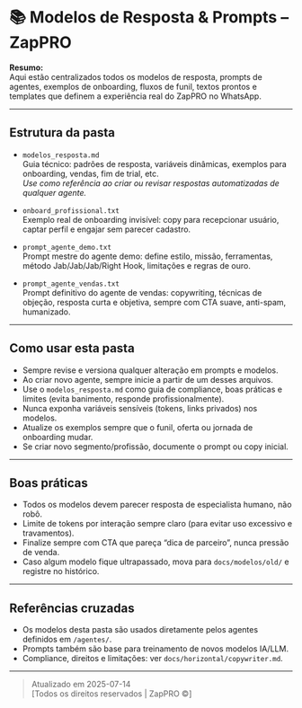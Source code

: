 # 📚 Modelos de Resposta & Prompts – ZapPRO

**Resumo:**  
Aqui estão centralizados todos os modelos de resposta, prompts de agentes, exemplos de onboarding, fluxos de funil, textos prontos e templates que definem a experiência real do ZapPRO no WhatsApp.

---

## **Estrutura da pasta**

- `modelos_resposta.md`  
  Guia técnico: padrões de resposta, variáveis dinâmicas, exemplos para onboarding, vendas, fim de trial, etc.  
  *Use como referência ao criar ou revisar respostas automatizadas de qualquer agente.*

- `onboard_profissional.txt`  
  Exemplo real de onboarding invisível: copy para recepcionar usuário, captar perfil e engajar sem parecer cadastro.

- `prompt_agente_demo.txt`  
  Prompt mestre do agente demo: define estilo, missão, ferramentas, método Jab/Jab/Jab/Right Hook, limitações e regras de ouro.

- `prompt_agente_vendas.txt`  
  Prompt definitivo do agente de vendas: copywriting, técnicas de objeção, resposta curta e objetiva, sempre com CTA suave, anti-spam, humanizado.

---

## **Como usar esta pasta**

- Sempre revise e versiona qualquer alteração em prompts e modelos.
- Ao criar novo agente, sempre inicie a partir de um desses arquivos.
- Use o `modelos_resposta.md` como guia de compliance, boas práticas e limites (evita banimento, responde profissionalmente).
- Nunca exponha variáveis sensíveis (tokens, links privados) nos modelos.
- Atualize os exemplos sempre que o funil, oferta ou jornada de onboarding mudar.
- Se criar novo segmento/profissão, documente o prompt ou copy inicial.

---

## **Boas práticas**

- Todos os modelos devem parecer resposta de especialista humano, não robô.
- Limite de tokens por interação sempre claro (para evitar uso excessivo e travamentos).
- Finalize sempre com CTA que pareça “dica de parceiro”, nunca pressão de venda.
- Caso algum modelo fique ultrapassado, mova para `docs/modelos/old/` e registre no histórico.

---

## **Referências cruzadas**

- Os modelos desta pasta são usados diretamente pelos agentes definidos em `/agentes/`.
- Prompts também são base para treinamento de novos modelos IA/LLM.
- Compliance, direitos e limitações: ver `docs/horizontal/copywriter.md`.

---

> Atualizado em 2025-07-14  
> [Todos os direitos reservados | ZapPRO ©]
